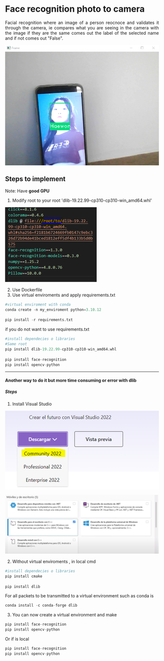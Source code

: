 # Face recognition photo to camera

<p align="justify">
Facial recognition where an image of a person reocnoce and validates it through the camera, ie compares what you are seeing in the camera with the image if they are the same comes out the label of the selected name and if not comes out "False".
</p>

<p align="center">
  <img src="README-images\detect.PNG" alt="StepLast">
</p>

## Steps to implement

Note: Have **good GPU** 

1. Modify root to your root 'dlib-19.22.99-cp310-cp310-win_amd64.whl'
   <p align="center">
  <img src="README-images\req.PNG" alt="StepLast">
 </p>

2. Use Dockerfile 
3. Use virtual enviroments and apply  requirements.txt 
```python
#virtual enviroment with conda 
conda create -n my_enviroment python=3.10.12

pip install -r requirements.txt
```
if you do not want to use requirements.txt
```python
#install dependecies o libraries
#Same root 
pip install dlib-19.22.99-cp310-cp310-win_amd64.whl

pip install face-recognition
pip install opencv-python
```

---
#### Another way to do it but more time consuming or error with dlib

##### Steps 

1. Install Visual Studio 
   
 <p align="center">
  <img src="README-images\visual-studio.PNG" alt="StepLast">
 </p>

 <p align="center">
  <img src="README-images\instalation-option.PNG" alt="StepLast">
 </p>

2. Without virtual enviroments , in local cmd
```python
#install dependecies o libraries
pip install cmake

pip install dlib 

```  
For all packets to be transmitted to a virtual environment such as conda is 
```python
conda install -c conda-forge dlib
```  
3. You can now create a virtual environment and make 
```python
pip install face-recognition
pip install opencv-python
``` 
Or if is local 
```python
pip install face-recognition
pip install opencv-python
``` 
